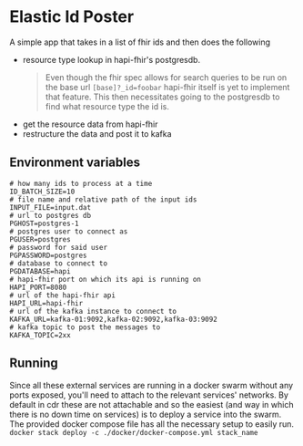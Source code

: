 # Elastic Id Poster
A simple app that takes in a list of fhir ids and then does the following
- resource type lookup in hapi-fhir's postgresdb. 
  > Even though the fhir spec allows for search queries to be run on the base url `[base]?_id=foobar` hapi-fhir itself is yet to implement that feature. This then necessitates going to the postgresdb to find what resource type the id is.
- get the resource data from hapi-fhir
- restructure the data and post it to kafka

## Environment variables
    # how many ids to process at a time
    ID_BATCH_SIZE=10
    # file name and relative path of the input ids
    INPUT_FILE=input.dat
    # url to postgres db
    PGHOST=postgres-1
    # postgres user to connect as
    PGUSER=postgres
    # password for said user
    PGPASSWORD=postgres 
    # database to connect to
    PGDATABASE=hapi
    # hapi-fhir port on which its api is running on
    HAPI_PORT=8080
    # url of the hapi-fhir api
    HAPI_URL=hapi-fhir
    # url of the kafka instance to connect to
    KAFKA_URL=kafka-01:9092,kafka-02:9092,kafka-03:9092
    # kafka topic to post the messages to
    KAFKA_TOPIC=2xx

## Running
Since all these external services are running in a docker swarm without any ports exposed, you'll need to attach to the relevant services' networks. By default in cdr these are not attachable and so the easiest (and way in which there is no down time on services) is to deploy a service into the swarm. The provided docker compose file has all the necessary setup to easily run. `docker stack deploy -c ./docker/docker-compose.yml stack_name`
